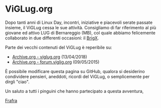 # ViGLug.org

Dopo tanti anni di Linux Day, incontri, iniziative e piacevoli serate passate insieme, il ViGLug cessa le sue attività.
Consigliamo di far riferimento al più giovane ed attivo LUG di Bernareggio (MB), col quale abbiamo felicemente collaborato in due differenti occasioni: il [BrigX](http://brigx.it/).

Parte dei vecchi contenuti del ViGLug è reperibile su:
 - [Archive.org - viglug.org](https://web.archive.org/web/20180413092015/https://viglug.org/) (13/04/2018)
 - [Archive.org - forum.viglig.org](https://web.archive.org/web/20150509221120/http://forum.viglug.org/) (09/05/2015)

È possibile modificare questa pagina su GitHub, qualora si desiderino condividere pensieri, aneddoti, ricordi del ViGLug, o semplicemente per dirgli "ciao".


Un saluto a tutti i pinguini che hanno partecipato a questa avventura,
 
[Frafra](https://frafra.eu)
